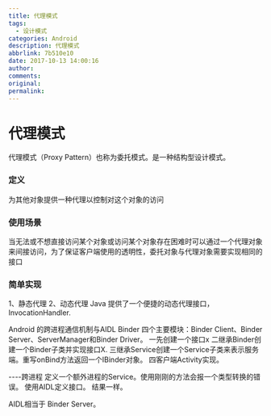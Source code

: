 ```yaml
---
title: 代理模式
tags:
  - 设计模式
categories: Android
description: 代理模式
abbrlink: 7b510e10
date: 2017-10-13 14:00:16
author:
comments:
original:
permalink:
---
```


# 代理模式
代理模式（Proxy Pattern）也称为委托模式。是一种结构型设计模式。
### 定义
为其他对象提供一种代理以控制对这个对象的访问
### 使用场景
当无法或不想直接访问某个对象或访问某个对象存在困难时可以通过一个代理对象来间接访问，为了保证客户端使用的透明性，委托对象与代理对象需要实现相同的接口
### 简单实现
1、静态代理
2、动态代理
Java 提供了一个便捷的动态代理接口，InvocationHandler.


Android 的跨进程通信机制与AIDL
Binder 四个主要模块：Binder Client、Binder Server、ServerManager和Binder Driver。
一先创建一个接口x
二继承Binder创建一个Binder子类并实现接口X.
三继承Service创建一个Service子类来表示服务端。重写onBind方法返回一个IBinder对象。
四客户端Activity实现。

----跨进程
定义一个额外进程的Service。使用刚刚的方法会报一个类型转换的错误。
使用AIDL定义接口。
结果一样。


AIDL相当于 Binder Server。




